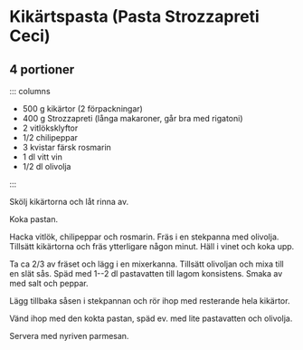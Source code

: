 # Kikärtspasta (Pasta Strozzapreti Ceci)

## 4 portioner

::: columns

-   500 g kikärtor (2 förpackningar)
-   400 g Strozzapreti (långa makaroner, går bra med rigatoni)
-   2 vitlöksklyftor
-   1/2 chilipeppar
-   3 kvistar färsk rosmarin
-   1 dl vitt vin
-   1/2 dl olivolja

:::

Skölj kikärtorna och låt rinna av.

Koka pastan.

Hacka vitlök, chilipeppar och rosmarin. Fräs i en stekpanna med olivolja. Tillsätt
kikärtorna och fräs ytterligare någon minut. Häll i vinet och koka upp.

Ta ca 2/3 av fräset och lägg i en mixerkanna. Tillsätt olivoljan och mixa till en slät
sås. Späd med 1--2 dl pastavatten till lagom konsistens. Smaka av med salt och peppar.

Lägg tillbaka såsen i stekpannan och rör ihop med resterande hela kikärtor.

Vänd ihop med den kokta pastan, späd ev. med lite pastavatten och olivolja.

Servera med nyriven parmesan.

